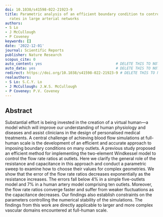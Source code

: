 ```yaml
---
doi: 10.1038/s41598-022-21923-9
title: Parametric analysis of an efficient boundary condition to control outlet flow
  rates in large arterial networks
authors:
- S Lo
- J McCullough
- P Coveney
keywords: []
date: '2022-12-01'
journal: Scientific Reports
publisher: Nature Research
scopus_cite: 0
auto_content: yes                                  # DELETE THIS TO NOT AUTO GENERATE CONTENT
auto_data: yes                                     # DELETE THIS TO NOT AUTO GENERATE METADATA
redirect: https://doi.org/10.1038/s41598-022-21923-9 # DELETE THIS TO NOT REDIRECT
realauthors:
- S Lo: S.C.Y. Lo
- J McCullough: J.W.S. McCullough
- P Coveney: P.V. Coveney
---
```



## Abstract
Substantial effort is being invested in the creation of a virtual human—a model which will improve our understanding of human physiology and diseases and assist clinicians in the design of personalised medical treatments. A central challenge of achieving blood flow simulations at full-human scale is the development of an efficient and accurate approach to imposing boundary conditions on many outlets. A previous study proposed an efficient method for implementing the two-element Windkessel model to control the flow rate ratios at outlets. Here we clarify the general role of the resistance and capacitance in this approach and conduct a parametric sweep to examine how to choose their values for complex geometries. We show that the error of the flow rate ratios decreases exponentially as the resistance increases. The errors fall below 4% in a simple five-outlets model and 7% in a human artery model comprising ten outlets. Moreover, the flow rate ratios converge faster and suffer from weaker fluctuations as the capacitance decreases. Our findings also establish constraints on the parameters controlling the numerical stability of the simulations. The findings from this work are directly applicable to larger and more complex vascular domains encountered at full-human scale.
